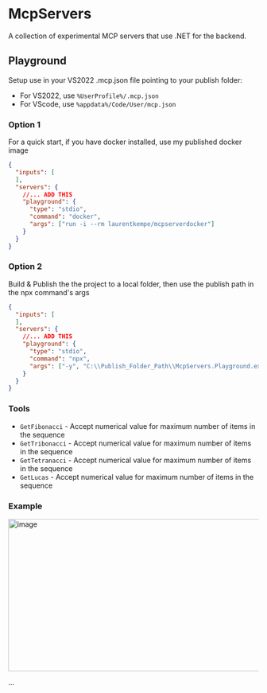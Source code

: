 # McpServers

A collection of experimental MCP servers that use .NET for the backend.


## Playground

Setup use in your VS2022 .mcp.json file pointing to your publish folder:

- For VS2022, use `%UserProfile%/.mcp.json`
- For VScode, use `%appdata%/Code/User/mcp.json`

### Option 1

For a quick start, if you have docker installed, use my published docker image

```json
{
  "inputs": [
  ],
  "servers": {
    //... ADD THIS
    "playground": {
      "type": "stdio",
      "command": "docker",
      "args": ["run -i --rm laurentkempe/mcpserverdocker"]
    }
  }
}
```

### Option 2

Build & Publish the the project to a local folder, then use the publish path in the npx command's args

```json
{
  "inputs": [
  ],
  "servers": {
    //... ADD THIS
    "playground": {
      "type": "stdio",
      "command": "npx",
      "args": ["-y", "C:\\Publish_Folder_Path\\McpServers.Playground.exe"]
    }
  }
}
```

### Tools

- `GetFibonacci` - Accept numerical value for maximum number of items in the sequence
- `GetTribonacci` - Accept numerical value for maximum number of items in the sequence
- `GetTetranacci` - Accept numerical value for maximum number of items in the sequence
- `GetLucas` - Accept numerical value for maximum number of items in the sequence

### Example

<img width="520" height="306" alt="image" src="https://github.com/user-attachments/assets/7d2dba5f-82a8-4046-9d14-18bdc3053541" />


...
